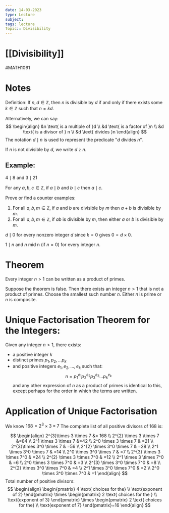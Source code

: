 ```yaml
---
date: 14-03-2023
type: Lecture
subject: 
tags: lecture
Topic:: Divisibility
---
```

# [[Divisibility]]
#MATH1061
# Notes

Definition: If $n,d \in \mathbb{Z}$, then $n$ is divisible by $d$ if and only if there exists some $k\in \mathbb{Z}$ such that $n=kd$.

Alternatively, we can say:
$$
\begin{align}
&n \text{ is a multiple of }d \\
&d \text{ is a factor of }n \\
&d \text{ is a divisor of } n \\
&d \text{ divides }n
\end{align}
$$
The notation $d\mid n$ is used to represent the predicate "$d$ divides $n$".

If $n$ is not divisible by $d$, we write $d\nmid n$.

## Example:

$4 \mid 8$ and $3 \mid 21$

For any $a,b,c \in \mathbb{Z}$, if $a \mid b$ and $b \mid c$  then $a \mid c$.

Prove or find a counter examples:

1. For all $a,b,m \in \mathbb{Z}$, if $a$ and $b$ are divisible by $m$ then $a+b$ is divisible by $m$.
2.  For all $a,b,m \in \mathbb{Z}$, if $ab$ is divisible by $m$, then either $a$ or $b$ is divisible by $m$.

$d \mid 0$ for every nonzero integer $d$ since $k=0$ gives $0=d \times 0$.
		
		
$1 \mid n$ and $n$ mid n (if $n=0$) for every integer $n$.


# Theorem
Every integer $n>1$ can be written as a product of primes.

Suppose the theorem is false. Then there exists an integer $n>1$ that is not a product of primes.
Choose the smallest such number $n$.
Either $n$ is prime or $n$ is composite.

# Unique Factorisation Theorem for the Integers:

Given any integer $n>1$, there exists:
- a positive integer $k$
- distinct primes $p_{1},p_{2},\dots p_{k}$
- and positive integers $e_{1},e_{2},\dots,e_{k}$
such that:
$$n = p_{1}^{e_{1}}p_{2}^{e_{2 }}p_{3}^{e_{3}}\dots p_{k}^{e_{k}}$$
and any other expression of $n$ as a product of primes is identical to this, except perhaps for the order in which the terms are written.

# Application of Unique Factorisation

We know $168=2^{3} \times 3 \times 7$
The complete list of all positive divisors of 168 is:

$$
\begin{align}
2^{3}\times 3 \times 7 &= 168 \\
2^{2} \times 3 \times 7 &=84 \\
2^1 \times 3 \times 7 &=42 \\
2^0 \times 3 \times 7 & =21 \\
2^{3}\times 3^0   \times 7  & =56 \\
2^{2} \times 3^0 \times 7  & =28 \\
2^1 \times 3^0 \times 7  & =14 \\
2^0 \times 3^0 \times 7  & =7 \\
2^{3} \times 3 \times 7^0 & =24 \\
2^{2} \times 3 \times 7^0  & =12 \\
2^1 \times 3 \times 7^0  & =6 \\
2^0 \times 3 \times 7^0  & =3 \\
2^{3} \times 3^0 \times 7^0  & =8 \\
2^{2} \times 3^0 \times 7^0  & =4 \\
2^1 \times 3^0 \times 7^0  & =2 \\
2^0 \times 3^0 \times 7^0  & =1
\end{align}
$$
Total number of positive divisors:
$$
\begin{align}
\begin{pmatrix}
4 \text{ choices for the} \\
\text{exponent of 2}
\end{pmatrix} \times \begin{pmatrix}
2 \text{ choices for the } \\
\text{exponent of 3}
\end{pmatrix} \times \begin{pmatrix}
2 \text{ choices for the} \\
\text{exponent of 7}
\end{pmatrix}=16
\end{align}
$$













